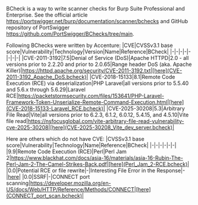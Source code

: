 BCheck is a way to write scanner checks for Burp Suite Professional and Enterprise. 
See the official article https://portswigger.net/burp/documentation/scanner/bchecks and GitHub repository of PortSwigger https://github.com/PortSwigger/BChecks/tree/main.

Following BChecks were written by Accenture:
|CVE|CVSSv3.1 base score|Vulnerability|Technology|Version|Name|Reference|BCheck|
|-|-|-|-|-|-|-|-|
|CVE-2011-3192|7.5|Denial of Service (DoS)|Apache HTTPD|2.0 - all versions prior to 2.2.20 and prior to 2.0.65|Range header DoS (aka. Apache Killer)|https://httpd.apache.org/security/CVE-2011-3192.txt|[here](CVE-2011-3192_Apache_DoS.bcheck)|
|CVE-2018-15133|8.1|Remote Code Execution (RCE) via deserialization|PHP Laravel|all versions prior to 5.5.40 and 5.6.x through 5.6.29|Laravel RCE|https://packetstormsecurity.com/files/153641/PHP-Laravel-Framework-Token-Unserialize-Remote-Command-Execution.html|[here](CVE-2018-15133-Laravel_RCE.bcheck)|
|CVE-2025-30208|5.3|Arbitrary File Read|Vite|all versions prior to 6.2.3, 6.1.2, 6.0.12, 5.4.15, and 4.5.10|Vite file read|https://nsfocusglobal.com/vite-arbitrary-file-read-vulnerability-cve-2025-30208|[here](CVE-2025-30208_Vite_dev_server.bcheck)|

Here are others which do not have CVE:
|CVSSv3.1 base score|Vulnerability|Technology|Name|Reference|BCheck|
|-|-|-|-|-|-|
|9.9|Remote Code Execution (RCE)|Perl|Perl Jam 2|https://www.blackhat.com/docs/asia-16/materials/asia-16-Rubin-The-Perl-Jam-2-The-Camel-Strikes-Back.pdf|[here](Perl_Jam_2-RCE.bcheck)|
|0.0|Potential RCE or file rewrite|-|Interesting File Error in the Response|-|[here](Interesting_file_error_in_the_response.bcheck)|
|0.0|SSRF|-|CONNECT port scanning|https://developer.mozilla.org/en-US/docs/Web/HTTP/Reference/Methods/CONNECT|[here](CONNECT_port_scan.bcheck)|
